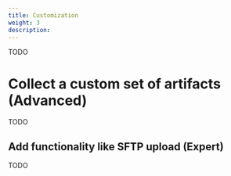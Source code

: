 ```yaml
---
title: Customization
weight: 3
description:
---
```


TODO

# Collect a custom set of artifacts (Advanced)

TODO

## Add functionality like SFTP upload (Expert)

TODO